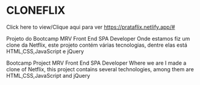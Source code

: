 # CLONEFLIX

Click here to view/Clique aqui para ver
https://prataflix.netlify.app/#

Projeto do Bootcamp MRV Front End SPA Developer
Onde estamos fiz um clone da Netflix, este projeto contém várias tecnologias, dentre elas está HTML,CSS,JavaScript e jQuery

Bootcamp Project MRV Front End SPA Developer
Where we are I made a clone of Netflix, this project contains several technologies, among them are HTML,CSS,JavaScript and jQuery
